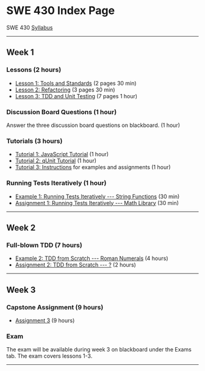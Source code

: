 SWE 430 Index Page
========================================================================


SWE 430 [Syllabus](syllabus.html)


- - - - - -
Week 1
------


<h3>Lessons (2 hours)</h3>

- [Lesson 1:  Tools and Standards](lesson1.html) (2 pages 30 min)
- [Lesson 2:  Refactoring](lesson2.html) (3 pages 30 min)
- [Lesson 3:  TDD and Unit Testing](lesson3.html) (7 pages 1 hour)


<h3>Discussion Board Questions (1 hour)</h3>

Answer the three discussion board questions on blackboard. (1 hour)


<h3>Tutorials (3 hours)</h3>

- [Tutorial 1: JavaScript Tutorial](javascript-tutorial.html) (1 hour)
- [Tutorial 2: qUnit Tutorial](qunit-tutorial.html) (1 hour)
- [Tutorial 3: Instructions](instructions.html) for examples and assignments (1 hour)


<h3>Running Tests Iteratively (1 hour)</h3>

- [Example 1: Running Tests Iteratively --- String Functions](example1.html) (30 min)
- [Assignment 1: Running Tests Iteratively --- Math Library](assignment1.html) (30 min)


- - - - - -
Week 2
-----------


<h3>Full-blown TDD (7 hours)</h3>

- [Example 2: TDD from Scratch --- Roman Numerals](example2.html) (4 hours)
- [Assignment 2: TDD from Scratch --- ?](assignment2.html) (2 hours)


- - - - - -
Week 3
---------


<h3>Capstone Assignment (9 hours)</h3>

- [Assignment 3](assignment3.html) (9 hours)


<h3>Exam</h3>

The exam will be available during week 3 on blackboard under 
the Exams tab.  The exam covers lessons 1-3.


- - - - - -
